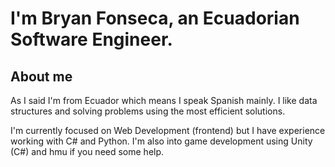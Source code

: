 # I'm Bryan Fonseca, an Ecuadorian Software Engineer. #
## About me ##

As I said I'm from Ecuador which means I speak Spanish mainly.
I like data structures and solving problems using the most efficient solutions.

I'm currently focused on Web Development (frontend) but I have experience working with C# and Python.
I'm also into game development using Unity (C#) and hmu if you need some help.
